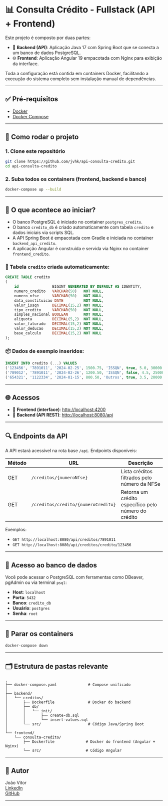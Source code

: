 # 📊 Consulta Crédito - Fullstack (API + Frontend)

Este projeto é composto por duas partes:

- 🧠 **Backend (API)**: Aplicação Java 17 com Spring Boot que se conecta a um banco de dados PostgreSQL.
- 🌐 **Frontend**: Aplicação Angular 19 empacotada com Nginx para exibição da interface.

Toda a configuração está contida em containers Docker, facilitando a execução do sistema completo sem instalação manual de dependências.

---

## ✅ Pré-requisitos

- [Docker](https://www.docker.com/)
- [Docker Compose](https://docs.docker.com/compose/)

---

## 🚀 Como rodar o projeto

### 1. Clone este repositório

```bash
git clone https://github.com/jvhk/api-consulta-credito.git
cd api-consulta-credito
```

### 2. Suba todos os containers (frontend, backend e banco)

```bash
docker-compose up --build
```

---

## 🧱 O que acontece ao iniciar?

- O banco PostgreSQL é iniciado no container `postgres_credito`.
- O banco `credito_db` é criado automaticamente com tabela `credito` e dados iniciais via scripts SQL.
- A API Spring Boot é empacotada com Gradle e iniciada no container `backend_api_credito`.
- A aplicação Angular é construída e servida via Nginx no container `frontend_credito`.

### 🔄 Tabela `credito` criada automaticamente:

```sql
CREATE TABLE credito
(
	id               BIGINT GENERATED BY DEFAULT AS IDENTITY,
	numero_credito   VARCHAR(50)   NOT NULL,
	numero_nfse      VARCHAR(50)   NOT NULL,
	data_constituicao DATE         NOT NULL,
	valor_issqn      DECIMAL(15,2) NOT NULL,
	tipo_credito     VARCHAR(50)   NOT NULL,
	simples_nacional BOOLEAN       NOT NULL,
	aliquota         DECIMAL(5,2)  NOT NULL,
	valor_faturado   DECIMAL(15,2) NOT NULL,
	valor_deducao    DECIMAL(15,2) NOT NULL,
	base_calculo     DECIMAL(15,2) NOT NULL
);
```

### 📦 Dados de exemplo inseridos:

```sql
INSERT INTO credito (...) VALUES
('123456', '7891011', '2024-02-25', 1500.75, 'ISSQN', true, 5.0, 30000.00, 5000.00, 25000.00),
('789012', '7891011', '2024-02-26', 1200.50, 'ISSQN', false, 4.5, 25000.00, 4000.00, 21000.00),
('654321', '1122334', '2024-01-15', 800.50, 'Outros', true, 3.5, 20000.00, 3000.00, 17000.00);
```

---

## 🌐 Acessos

- 🔸 **Frontend (interface)**: [http://localhost:4200](http://localhost:4200)
- 🔸 **Backend (API REST)**: [http://localhost:8080/api](http://localhost:8080/api)

---

## 🔍 Endpoints da API

A API estará acessível na rota base `/api`. Endpoints disponíveis:

| Método | URL                                       | Descrição                                                 |
|--------|-------------------------------------------|-----------------------------------------------------------|
| GET    | `/creditos/{numeroNfse}`                 | Lista créditos filtrados pelo número da NFSe              |
| GET    | `/creditos/credito/{numeroCredito}`      | Retorna um crédito específico pelo número do crédito      |

Exemplos:

- `GET http://localhost:8080/api/creditos/7891011`
- `GET http://localhost:8080/api/creditos/credito/123456`

---

## 🧪 Acesso ao banco de dados

Você pode acessar o PostgreSQL com ferramentas como DBeaver, pgAdmin ou via terminal `psql`:

- **Host**: `localhost`
- **Porta**: `5432`
- **Banco**: `credito_db`
- **Usuário**: `postgres`
- **Senha**: `root`

---

## 🧹 Parar os containers

```bash
docker-compose down
```

---

## 🗂️ Estrutura de pastas relevante

```
.
├── docker-compose.yaml              # Compose unificado
│
├── backend/
│   └── creditos/
│       ├── Dockerfile               # Docker do backend
│       ├── db/
│       │   └── init/
│       │       ├── create-db.sql
│       │       └── insert-values.sql
│       └── src/                     # Código Java/Spring Boot
│
└── frontend/
    └── consulta-credito/
        ├── Dockerfile              # Docker do frontend (Angular + Nginx)
        └── src/                    # Código Angular
```

---

## 👤 Autor

João Vitor  
[LinkedIn](https://www.linkedin.com/in/jvhk/)  
[GitHub](https://github.com/jvhk)

---